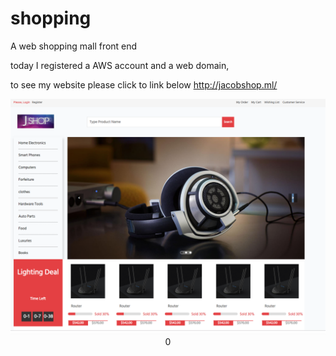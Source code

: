 # shopping
A web shopping mall front end


today I registered a AWS account and a web domain, 

to see my website please click to link below
http://jacobshop.ml/




<p align="center">
  <img src="https://github.com/kkwangsir/shopping/blob/master/img/page.png?raw=true">0
</p>
